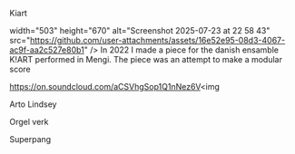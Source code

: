 Kiart

width="503" height="670" alt="Screenshot 2025-07-23 at 22 58 43" src="https://github.com/user-attachments/assets/16e52e95-08d3-4067-ac9f-aa2c527e80b1" />
In 2022 I made a piece for the danish ensamble K!ART performed in Mengi. The piece was an attempt to make a modular score 

https://on.soundcloud.com/aCSVhgSop1Q1nNez6V<img 


Arto Lindsey


Orgel verk


Superpang
